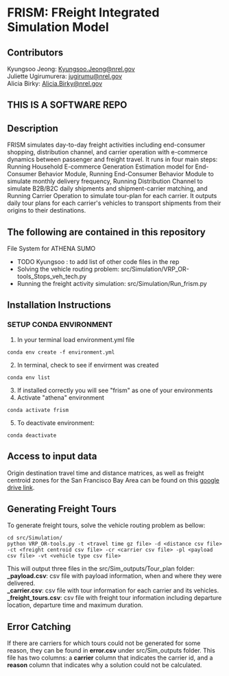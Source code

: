 # FRISM: FReight Integrated Simulation Model
## Contributors
Kyungsoo Jeong: <Kyungsoo.Jeong@nrel.gov>
<br>
Juliette Ugirumurera: <jugirumu@nrel.gov>
<br>
Alicia Birky: <Alicia.Birky@nrel.gov>
<br>

## THIS IS A SOFTWARE REPO

## Description
FRISM simulates day-to-day freight activities including end-consumer shopping, distribution channel, and carrier operation with e-commerce dynamics between passenger and freight travel. It runs in four main steps: Running Household E-commerce Generation Estimation model for End-Consumer Behavior Module, Running End-Consumer Behavior Module to simulate monthly delivery frequency, Running Distribution Channel to simulate B2B/B2C daily shipments and shipment-carrier matching, and Running Carrier Operation to simulate tour-plan for each carrier. It outputs daily tour plans for each carrier's vehicles to transport shipments from their origins to their destinations.

## The following are contained in this repository
File System for ATHENA SUMO
- TODO Kyungsoo : to add list of other code files in the rep
- Solving the vehicle routing problem: src/Simulation/VRP_OR-tools_Stops_veh_tech.py
- Running the freight activity simulation: src/Simulation/Run_frism.py

## Installation Instructions
### SETUP CONDA ENVIRONMENT
1. In your terminal load  environment.yml file
```linux
conda env create -f environment.yml
```
2. In terminal, check to see if envirment was created
```linux
conda env list
```
3. If installed correctly you will see "frism" as one of your environments
4. Activate "athena" environment
```linux
conda activate frism
```
5. To deactivate environment:
```linux
conda deactivate
```

## Access to input data
Origin destination travel time and distance matrices, as well as freight centroid zones for the San Francisco Bay Area can be found on this [google drive link](https://drive.google.com/drive/folders/14LSjFYH3BtmqUaaAVoPk3wPhGc2f2nBz).

## Generating Freight Tours
To generate freight tours, solve the vehicle routing problem as bellow:
<br>
```
cd src/Simulation/
python VRP_OR-tools.py -t <travel time gz file> -d <distance csv file> -ct <freight centroid csv file> -cr <carrier csv file> -pl <payload csv file> -vt <vehicle type csv file>
```

This will output three files in the src/Sim_outputs/Tour_plan folder:
<br>
**_payload.csv**: csv file with payload information, when and where they were delivered.
<br>
**_carrier.csv**: csv file with tour information for each carrier and its vehicles.
<br>
**_freight_tours.csv**: csv file with freight tour information including departure location, departure time and maximum duration.

## Error Catching
If there are carriers for which tours could not be generated for some reason, they can be found in **error.csv** under src/Sim_outputs folder. This file has two columns: a **carrier** column that indicates the carrier id, and a **reason** column that indicates why a solution could not be calculated.
